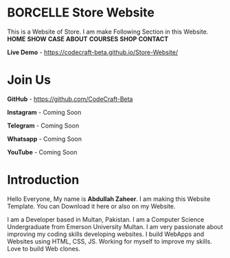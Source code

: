 # BORCELLE Store Website
This is a Website of Store. I am make Following Section in this Website.
**HOME**
**SHOW**
**CASE** 
**ABOUT** 
**COURSES** 
**SHOP** 
**CONTACT**

**Live Demo** - https://codecraft-beta.github.io/Store-Website/

# Join Us

**GitHub** - https://github.com/CodeCraft-Beta

**Instagram** - Coming Soon

**Telegram** - Coming Soon

**Whatsapp** - Coming Soon

**YouTube** - Coming Soon

# Introduction 
Hello Everyone,
My name is **Abdullah Zaheer**. 
I am making this Website Template.
You can Download it here or also on my Website.

I am a Developer based in Multan, Pakistan. I am a Computer Science Undergraduate from Emerson University Multan. I am very passionate about improving my coding skills developing websites. I build WebApps and Websites using HTML, CSS, JS. Working for myself to improve my skills. Love to build Web clones.
